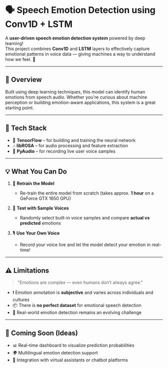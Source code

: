 # 🗣️ Speech Emotion Detection using Conv1D + LSTM

A **user-driven speech emotion detection system** powered by deep learning!  
This project combines **Conv1D** and **LSTM** layers to effectively capture emotional patterns in voice data — giving machines a way to understand how we feel. 🎯

---

## 🧠 Overview

Built using deep learning techniques, this model can identify human emotions from speech audio. Whether you're curious about machine perception or building emotion-aware applications, this system is a great starting point.

---

## 🧰 Tech Stack

- 🧪 **TensorFlow** – for building and training the neural network  
- 🎶 **libROSA** – for audio processing and feature extraction  
- 🎤 **PyAudio** – for recording live user voice samples

---

## 💡 What You Can Do

1. 🔁 **Retrain the Model**  
   - Re-train the entire model from scratch (takes approx. **1 hour** on a GeForce GTX 1650 GPU)

2. 🎲 **Test with Sample Voices**  
   - Randomly select built-in voice samples and compare **actual vs predicted** emotions

3. 🎙️ **Use Your Own Voice**  
   - Record your voice live and let the model detect your emotion in real-time!

---

## ⚠️ Limitations

> "Emotions are complex — even humans don’t always agree."

- ❗ Emotion annotation is **subjective** and varies across individuals and cultures  
- 📦 There is **no perfect dataset** for emotional speech detection  
- 🧪 Real-world emotion detection remains an evolving challenge

---

## 🚀 Coming Soon (Ideas)

- 📊 Real-time dashboard to visualize prediction probabilities  
- 🌍 Multilingual emotion detection support  
- 🤖 Integration with virtual assistants or chatbot platforms
